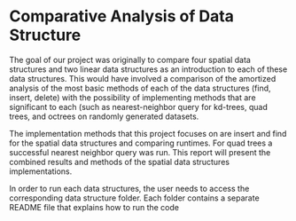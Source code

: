 # Comparative Analysis of Data Structure

The goal of our project was originally to compare four spatial data structures and two linear data structures as an introduction to each of these data structures. This would have involved a comparison of the amortized analysis of the most basic methods of each of the data structures (find, insert, delete) with the possibility of implementing methods that are significant to each (such as nearest-neighbor query for kd-trees, quad trees, and octrees on randomly generated datasets.

The implementation methods that this project focuses on are insert and find for the spatial data structures and comparing runtimes. For quad trees a successful nearest neighbor query was run. This report will present the combined results and methods of the spatial data structures implementations. 

In order to run each data structures, the user needs to access the corresponding data structure folder. Each folder contains a separate README file that explains how to run the code